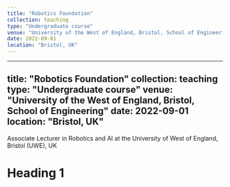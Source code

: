 ```yaml
---
title: "Robotics Foundation"
collection: teaching
type: "Undergraduate course"
venue: "University of the West of England, Bristol, School of Engineering"
date: 2022-09-01
location: "Bristol, UK"
---
```


---
title: "Robotics Foundation"
collection: teaching
type: "Undergraduate course"
venue: "University of the West of England, Bristol, School of Engineering"
date: 2022-09-01
location: "Bristol, UK"
---

Associate Lecturer in Robotics and AI at the University of West of England, Bristol (UWE), UK


Heading 1
======

